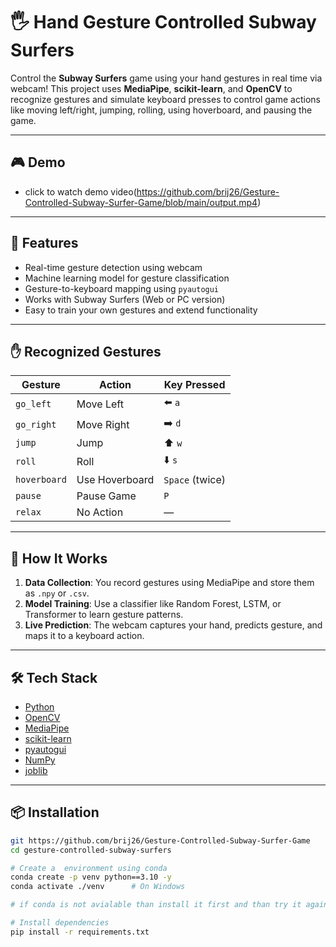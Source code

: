 # 🖐️ Hand Gesture Controlled Subway Surfers

Control the **Subway Surfers** game using your hand gestures in real time via webcam! This project uses **MediaPipe**, **scikit-learn**, and **OpenCV** to recognize gestures and simulate keyboard presses to control game actions like moving left/right, jumping, rolling, using hoverboard, and pausing the game.

---

## 🎮 Demo
- click to watch demo video(https://github.com/brij26/Gesture-Controlled-Subway-Surfer-Game/blob/main/output.mp4)



---

## 🚀 Features

- Real-time gesture detection using webcam
- Machine learning model for gesture classification
- Gesture-to-keyboard mapping using `pyautogui`
- Works with Subway Surfers (Web or PC version)
- Easy to train your own gestures and extend functionality

---

## ✋ Recognized Gestures

| Gesture       | Action         | Key Pressed |
|---------------|----------------|-------------|
| `go_left`     | Move Left      | ⬅️ `a` |
| `go_right`    | Move Right     | ➡️ `d` |
| `jump`        | Jump           | ⬆️ `w` |
| `roll`        | Roll           | ⬇️ `s` |
| `hoverboard`  | Use Hoverboard | `Space` (twice) |
| `pause`       | Pause Game     | `P`          |
| `relax`       | No Action      | —            |

---

## 🧠 How It Works

1. **Data Collection**: You record gestures using MediaPipe and store them as `.npy` or `.csv`.
2. **Model Training**: Use a classifier like Random Forest, LSTM, or Transformer to learn gesture patterns.
3. **Live Prediction**: The webcam captures your hand, predicts gesture, and maps it to a keyboard action.

---

## 🛠️ Tech Stack

- [Python](https://www.python.org/)
- [OpenCV](https://opencv.org/)
- [MediaPipe](https://google.github.io/mediapipe/)
- [scikit-learn](https://scikit-learn.org/)
- [pyautogui](https://pyautogui.readthedocs.io/en/latest/)
- [NumPy](https://numpy.org/)
- [joblib](https://joblib.readthedocs.io/en/latest/)

---

## 📦 Installation

```bash
git https://github.com/brij26/Gesture-Controlled-Subway-Surfer-Game
cd gesture-controlled-subway-surfers

# Create a  environment using conda
conda create -p venv python==3.10 -y
conda activate ./venv      # On Windows

# if conda is not avialable than install it first and than try it again

# Install dependencies
pip install -r requirements.txt
